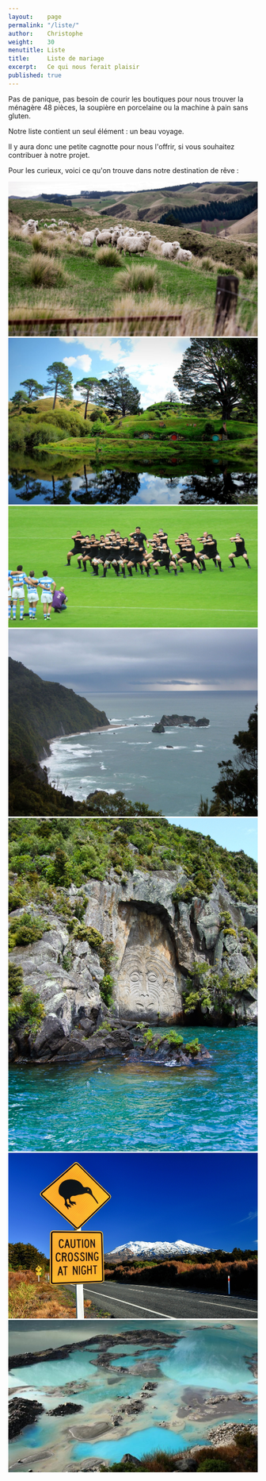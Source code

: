 ```yaml
---
layout:    page
permalink: "/liste/"
author:    Christophe
weight:    30
menutitle: Liste
title:     Liste de mariage
excerpt:   Ce qui nous ferait plaisir
published: true
---
```


Pas de panique, pas besoin de courir les boutiques pour nous trouver la ménagère 48 pièces, la soupière en porcelaine ou la machine à pain sans gluten.

Notre liste contient un seul élément : un beau voyage.

Il y aura donc une petite cagnotte pour nous l'offrir, si vous souhaitez contribuer à notre projet.

Pour les curieux, voici ce qu'on trouve dans notre destination de rêve :

<div class="album">

<img src="/assets/sheeps.jpg">
<img src="/assets/landscape.jpg">
<img src="/assets/haka.jpg">
<img src="/assets/sea.jpg">
<img src="/assets/carving.jpg">
<img src="/assets/kiwi.jpg">
<img src="/assets/pools.jpg">

</div>
